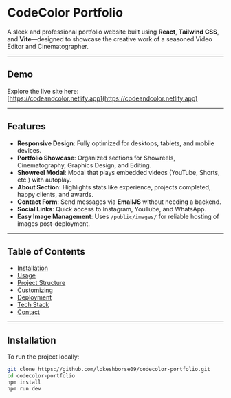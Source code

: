 # CodeColor Portfolio

A sleek and professional portfolio website built using **React**, **Tailwind CSS**, and **Vite**—designed to showcase the creative work of a seasoned Video Editor and Cinematographer.

---

##  Demo

Explore the live site here:  
[https://codeandcolor.netlify.app](https://codeandcolor.netlify.app)

---

##  Features

- **Responsive Design**: Fully optimized for desktops, tablets, and mobile devices.
- **Portfolio Showcase**: Organized sections for Showreels, Cinematography, Graphics Design, and Editing.
- **Showreel Modal**: Modal that plays embedded videos (YouTube, Shorts, etc.) with autoplay.
- **About Section**: Highlights stats like experience, projects completed, happy clients, and awards.
- **Contact Form**: Send messages via **EmailJS** without needing a backend.
- **Social Links**: Quick access to Instagram, YouTube, and WhatsApp.
- **Easy Image Management**: Uses `/public/images/` for reliable hosting of images post-deployment.

---

##  Table of Contents

- [Installation](#installation)  
- [Usage](#usage)  
- [Project Structure](#project-structure)  
- [Customizing](#customizing)  
- [Deployment](#deployment)  
- [Tech Stack](#tech-stack)  
- [Contact](#contact)

---

##  Installation

To run the project locally:

```bash
git clone https://github.com/lokeshborse09/codecolor-portfolio.git
cd codecolor-portfolio
npm install
npm run dev

